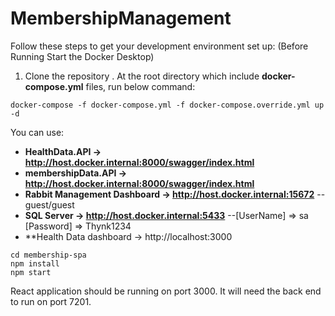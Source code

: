 # MembershipManagement
Follow these steps to get your development environment set up: (Before Running Start the Docker Desktop)
1. Clone the repository
. At the root directory which include **docker-compose.yml** files, run below command:
```
docker-compose -f docker-compose.yml -f docker-compose.override.yml up -d
```
 You can use:

* **HealthData.API -> http://host.docker.internal:8000/swagger/index.html**
* **membershipData.API -> http://host.docker.internal:8000/swagger/index.html**
* **Rabbit Management Dashboard -> http://host.docker.internal:15672**   -- guest/guest
* **SQL Server -> http://host.docker.internal:5433**   --[UserName] => sa  [Password] => Thynk1234
* **Health Data dashboard -> http://localhost:3000
```
cd membership-spa
npm install
npm start
```

React application should be running on port 3000. It will need the back end to run on port 7201.
